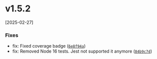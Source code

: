 # v1.5.2
[2025-02-27]

### Fixes

* fix: Fixed coverage badge ([`6e8f94a`](https://github.com/panates/jsopen-objects/commit/6e8f94add7bb33cb7470a19008df2c95329b951b))
* fix: Removed Node 16 tests. Jest not supported it anymore ([`84b9c7d`](https://github.com/panates/jsopen-objects/commit/84b9c7d9ef123543f7c848f987e2d5afa9a69c8d))
